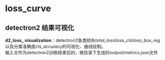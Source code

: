 # loss_curve
## detectron2 结果可视化
**d2_loss_ visualization**：detectron2各类损失*total_loss\loss_cls\loss_box_reg*以及分类准确度*cls_accuracy*的可视化、曲线绘制。</br>
输入文件为detectron2训练结束后的，根目录下生成的output/metrics.json文件
